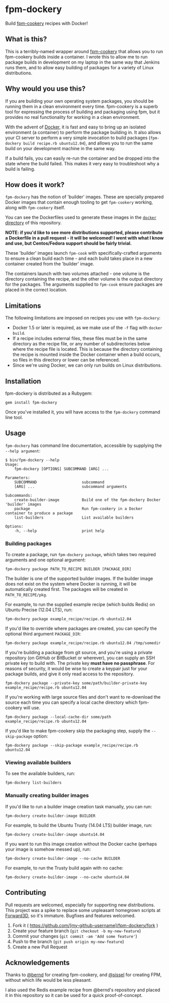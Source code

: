 # fpm-dockery

Build [fpm-cookery](https://github.com/forward3d/fpm-cookery) recipes with Docker!

## What is this?

This is a terribly-named wrapper around [fpm-cookery](https://github.com/forward3d/fpm-cookery) 
that allows you to run fpm-cookery builds inside a container. I wrote this to allow me to run package builds 
in development on my laptop in the same way that Jenkins runs them, and to allow easy building of packages 
for a variety of Linux distributions.

## Why would you use this?

If you are building your own operating system packages, you should be running them in a clean
environment every time. fpm-cookery is a superb tool for expressing the process of building and packaging
using fpm, but it provides no real functionality for working in a clean environment.

With the advent of [Docker](https://www.docker.com/), it is fast and easy to bring up an isolated 
environment (a container) to perform the package building in. It also allows your CI server to perform 
a very simple invocation to build packages (`fpm-dockery build recipe.rb ubuntu12.04`), and allows you 
to run the same build on your development machine in the same way.

If a build fails, you can easily re-run the container and be dropped into the state where the build failed.
This makes it very easy to troubleshoot why a build is failing.

## How does it work?

`fpm-dockery` has the notion of 'builder' images. These are specially prepared Docker images that 
contain enough tooling to get `fpm-cookery` working, along with `fpm-cookery` itself.

You can see the Dockerfiles used to generate these images in the 
[`docker` directory](https://github.com/andytinycat/fpm-dockery/tree/master/docker) of this
repository.

__NOTE: if you'd like to see more distributions supported, please contribute a Dockerfile in
a pull request - it will be welcomed! I went with what I know and use, but Centos/Fedora support should
be fairly trivial.__

These 'builder' images launch `fpm-cook` with specifically-crafted arguments to ensure a clean
build each time - and each build takes place in a new container created from the 'builder' image.

The containers launch with two volumes attached - one volume is the directory containing the recipe,
and the other volume is the output directory for the packages. The arguments supplied to `fpm-cook`
ensure packages are placed in the correct location.

## Limitations

The following limitations are imposed on recipes you use with `fpm-dockery`:

  * Docker 1.5 or later is required, as we make use of the `-f` flag with
    `docker build`.
  * If a recipe includes external files, these files must be in the same directory
    as the recipe file, or any number of subdirectories below where the recipe file is located.
    This is because the directory containing the recipe is mounted inside the Docker container
    when a build occurs, so files in this directory or lower can be referenced.
  * Since we're using Docker, we can only run builds on Linux distributions.

## Installation

fpm-dockery is distributed as a Rubygem:

`gem install fpm-dockery`

Once you've installed it, you will have access to the `fpm-dockery` command line tool.

## Usage

`fpm-dockery` has command line documentation, accessible by supplying the `--help argument`:

    $ bin/fpm-dockery --help
    Usage:
        fpm-dockery [OPTIONS] SUBCOMMAND [ARG] ...
    
    Parameters:
        SUBCOMMAND                    subcommand
        [ARG] ...                     subcommand arguments
    
    Subcommands:
        create-builder-image          Build one of the fpm-dockery Docker 'builder' images
        package                       Run fpm-cookery in a Docker container to produce a package
        list-builders                 List available builders
    
    Options:
        -h, --help                    print help

### Building packages

To create a package, run `fpm-dockery package`, which takes two required arguments and one
optional argument:

    fpm-dockery package PATH_TO_RECIPE BUILDER [PACKAGE_DIR]

The builder is one of the supported builder images. If the builder image does not exist on the 
system where Docker is running, it will be automatically created first. The packages will be
created in `PATH_TO_RECIPE/pkg`.

For example, to run the supplied example recipe (which builds Redis) on Ubuntu Precise (12.04 LTS), run:

    fpm-dockery package example_recipe/recipe.rb ubuntu12.04

If you'd like to override where packages are created, you can specify the optional third
argument `PACKAGE_DIR`:

    fpm-dockery package example_recipe/recipe.rb ubuntu12.04 /tmp/somedir

If you're building a package from git source, and you're using a private repository 
(on GitHub or BitBucket or wherever), you can supply an SSH private key to build with.
The private key __must have no passphrase__. For reasons of security, it would be wise
to create a keypair just for your package builds, and give it only read access to the repository.

    fpm-dockery package --private-key some/path/builder-private-key example_recipe/recipe.rb ubuntu12.04

If you're working with large source files and don't want to re-download the source each time you can specify a local cache directory which fpm-cookery will use.

    fpm-dockery package --local-cache-dir some/path example_recipe/recipe.rb ubuntu12.04

If you'd like to make fpm-cookery skip the packaging step, supply the `--skip-package` option:

    fpm-dockery package --skip-package example_recipe/recipe.rb ubuntu12.04

### Viewing available builders

To see the available builders, run:

    fpm-dockery list-builders

### Manually creating builder images

If you'd like to run a builder image creation task manually, you can run:

    fpm-dockery create-builder-image BUILDER

For example, to build the Ubuntu Trusty (14.04 LTS) builder image, run:

    fpm-dockery create-builder-image ubuntu14.04

If you want to run this image creation without the Docker cache (perhaps your image is somehow
messed up), run:

    fpm-dockery create-builder-image --no-cache BUILDER

For example, to run the Trusty build again with no cache:

    fpm-dockery create-builder-image --no-cache ubuntu14.04

## Contributing

Pull requests are welcomed, especially for supporting new distributions. This project was a spike to replace
some unpleasant homegrown scripts at [Forward3D](https://github.com/forward3d), so it's immature. Bugfixes and features welcomed.

1. Fork it ( https://github.com/[my-github-username]/fpm-dockery/fork )
2. Create your feature branch (`git checkout -b my-new-feature`)
3. Commit your changes (`git commit -am 'Add some feature'`)
4. Push to the branch (`git push origin my-new-feature`)
5. Create a new Pull Request

## Acknowledgements

Thanks to [@bernd](https://github.com/bernd) for creating fpm-cookery, and [@sissel](https://github.com/jordansissel) 
for creating FPM, without which life would be less pleasant.

I also used the Redis example recipe from @bernd's repository and placed it in this repository so it can be used 
for a quick proof-of-concept.
